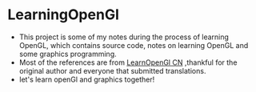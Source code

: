 # LearningOpenGl
* This project is some of my notes during the process of learning OpenGL, which contains source code, notes on learning OpenGL and some graphics programming.
* Most of the references are from [LearnOpenGl CN](https://learnopengl-cn.github.io/) ,thankful for the original author and everyone that submitted translations.
* let's learn openGl and graphics  together!
